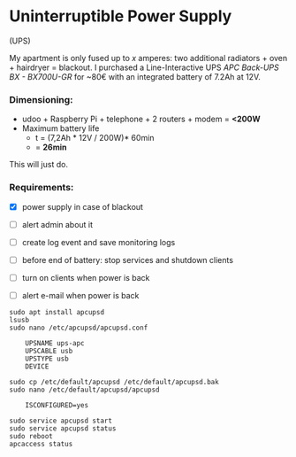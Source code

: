 # Uninterruptible Power Supply 
(UPS)

My apartment is only fused up to *x* amperes: two additional radiators + oven + hairdryer = blackout. I purchased a Line-Interactive UPS *APC Back-UPS BX - BX700U-GR* for ~80€ with an integrated battery of 7.2Ah at 12V.

### Dimensioning:
- udoo + Raspberry Pi + telephone + 2 routers + modem = **<200W**
- Maximum battery life
	- t = (7,2Ah * 12V / 200W)* 60min
	- = **26min**

This will just do.

### Requirements:
- [x] power supply in case of blackout
- [ ] alert admin about it
- [ ] create log event and save monitoring logs
- [ ] before end of battery: stop services and shutdown clients
- [ ] turn on clients when power is back
- [ ] alert e-mail when power is back




```
sudo apt install apcupsd
lsusb
sudo nano /etc/apcupsd/apcupsd.conf

	UPSNAME ups-apc
	UPSCABLE usb
	UPSTYPE usb
	DEVICE

sudo cp /etc/default/apcupsd /etc/default/apcupsd.bak
sudo nano /etc/default/apcupsd/apcupsd
	
	ISCONFIGURED=yes
	
sudo service apcupsd start
sudo service apcupsd status
sudo reboot
apcaccess status
```
